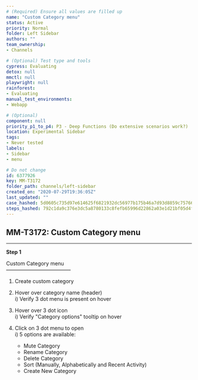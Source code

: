 ```yaml
---
# (Required) Ensure all values are filled up
name: "Custom Category menu"
status: Active
priority: Normal
folder: Left Sidebar
authors: ""
team_ownership: 
- Channels

# (Optional) Test type and tools
cypress: Evaluating
detox: null
mmctl: null
playwright: null
rainforest: 
- Evaluating
manual_test_environments: 
- Webapp

# (Optional)
component: null
priority_p1_to_p4: P3 - Deep Functions (Do extensive scenarios work?)
location: Experimental Sidebar
tags: 
- Never tested
labels: 
- Sidebar
- menu

# Do not change
id: 6377926
key: MM-T3172
folder_path: channels/left-sidebar
created_on: "2020-07-29T19:36:05Z"
last_updated: ""
case_hashed: 5d0605c735d97e614625f6821932dc56977b175b46a7d93d8859c75766f950e2bd3f7aef653fc1d431364f8b50b1ec43
steps_hashed: 792c1da9c376e3dc5a8780133c8fefb65996d22862a03e1d21bf05d4f1250672b05933402e47abe8e9fe06a28f644876
---
```


## MM-T3172: Custom Category menu

---

**Step 1**

Custom Category menu\
–––––––––––––––––––––––––

1. Create custom category

2. Hover over category name (header)\
   i) Verify 3 dot menu is present on hover

3. Hover over 3 dot icon\
   i) Verify "Category options" tooltip on hover

4. Click on 3 dot menu to open\
   i) 5 options are available:

   - Mute Category
   - Rename Category
   - Delete Category
   - Sort (Manually, Alphabetically and Recent Activity)
   - Create New Category
